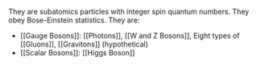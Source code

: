 They are subatomics particles with integer spin quantum numbers. They obey Bose-Einstein statistics. They are:
- [[Gauge Bosons]]: [[Photons]], [[W and Z Bosons]], Eight types of [[Gluons]], [[Gravitons]] (hypothetical)
- [[Scalar Bosons]]: [[Higgs Boson]]